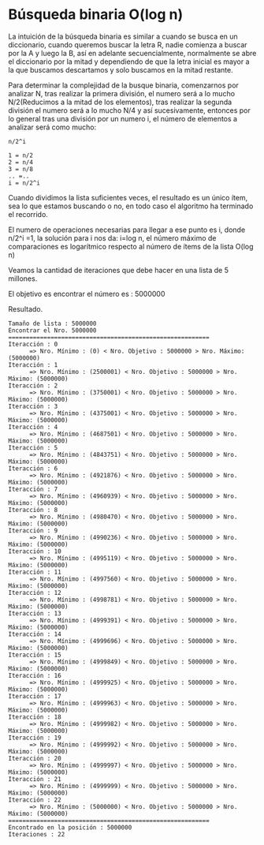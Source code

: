 # Búsqueda binaria O(log n)

La intuición de la búsqueda binaria es similar a cuando se busca en un diccionario, cuando queremos buscar la letra R, nadie comienza a buscar por la A y luego la B, así en adelante secuencialmente, normalmente se abre el diccionario por la mitad y dependiendo de que la letra inicial es mayor a la que buscamos descartamos y solo buscamos en la mitad restante.

Para determinar la complejidad de la busque binaria, comenzarnos por analizar N, tras realizar la primera división, el numero será a lo mucho N/2(Reducimos a la mitad de los elementos), tras realizar la segunda división el numero será a lo mucho N/4 y así sucesivamente, entonces por lo general tras una división por un numero i, el número de elementos a analizar será como mucho:
```
n/2^i 
```

```
1 = n/2
2 = n/4
3 = n/8
.. =..
i = n/2^i 
```

Cuando dividimos la lista suficientes veces, el resultado es un único ítem, sea lo que estamos buscando o no, en todo caso el algoritmo ha terminado el recorrido.

El numero de operaciones necesarias para llegar a ese punto es i, donde 
n/2^i  =1, la solución para i nos da: i=log n, el número máximo de comparaciones es logarítmico respecto al número de ítems de la lista O(log n)


Veamos la cantidad de iteraciones que debe hacer en una lista de 5 millones.

El objetivo es encontrar el número es : 5000000

Resultado.

```
Tamaño de lista : 5000000
Encontrar el Nro. 5000000
=========================================================
Iteracción : 0
      => Nro. Mínimo : (0) < Nro. Objetivo : 5000000 > Nro. Máximo: (5000000)
Iteracción : 1
      => Nro. Mínimo : (2500001) < Nro. Objetivo : 5000000 > Nro. Máximo: (5000000)
Iteracción : 2
      => Nro. Mínimo : (3750001) < Nro. Objetivo : 5000000 > Nro. Máximo: (5000000)
Iteracción : 3
      => Nro. Mínimo : (4375001) < Nro. Objetivo : 5000000 > Nro. Máximo: (5000000)
Iteracción : 4
      => Nro. Mínimo : (4687501) < Nro. Objetivo : 5000000 > Nro. Máximo: (5000000)
Iteracción : 5
      => Nro. Mínimo : (4843751) < Nro. Objetivo : 5000000 > Nro. Máximo: (5000000)
Iteracción : 6
      => Nro. Mínimo : (4921876) < Nro. Objetivo : 5000000 > Nro. Máximo: (5000000)
Iteracción : 7
      => Nro. Mínimo : (4960939) < Nro. Objetivo : 5000000 > Nro. Máximo: (5000000)
Iteracción : 8
      => Nro. Mínimo : (4980470) < Nro. Objetivo : 5000000 > Nro. Máximo: (5000000)
Iteracción : 9
      => Nro. Mínimo : (4990236) < Nro. Objetivo : 5000000 > Nro. Máximo: (5000000)
Iteracción : 10
      => Nro. Mínimo : (4995119) < Nro. Objetivo : 5000000 > Nro. Máximo: (5000000)
Iteracción : 11
      => Nro. Mínimo : (4997560) < Nro. Objetivo : 5000000 > Nro. Máximo: (5000000)
Iteracción : 12
      => Nro. Mínimo : (4998781) < Nro. Objetivo : 5000000 > Nro. Máximo: (5000000)
Iteracción : 13
      => Nro. Mínimo : (4999391) < Nro. Objetivo : 5000000 > Nro. Máximo: (5000000)
Iteracción : 14
      => Nro. Mínimo : (4999696) < Nro. Objetivo : 5000000 > Nro. Máximo: (5000000)
Iteracción : 15
      => Nro. Mínimo : (4999849) < Nro. Objetivo : 5000000 > Nro. Máximo: (5000000)
Iteracción : 16
      => Nro. Mínimo : (4999925) < Nro. Objetivo : 5000000 > Nro. Máximo: (5000000)
Iteracción : 17
      => Nro. Mínimo : (4999963) < Nro. Objetivo : 5000000 > Nro. Máximo: (5000000)
Iteracción : 18
      => Nro. Mínimo : (4999982) < Nro. Objetivo : 5000000 > Nro. Máximo: (5000000)
Iteracción : 19
      => Nro. Mínimo : (4999992) < Nro. Objetivo : 5000000 > Nro. Máximo: (5000000)
Iteracción : 20
      => Nro. Mínimo : (4999997) < Nro. Objetivo : 5000000 > Nro. Máximo: (5000000)
Iteracción : 21
      => Nro. Mínimo : (4999999) < Nro. Objetivo : 5000000 > Nro. Máximo: (5000000)
Iteracción : 22
      => Nro. Mínimo : (5000000) < Nro. Objetivo : 5000000 > Nro. Máximo: (5000000)
=========================================================
Encontrado en la posición : 5000000
Iteraciones : 22
```
